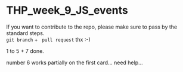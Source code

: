 # THP_week_9_JS_events

If you want to contribute to the repo, please make sure to pass by the standard steps.<br>
```git branch``` + ``` pull request```
thx :-)

1 to 5 + 7 done.

number 6 works partially on the first card... need help...

